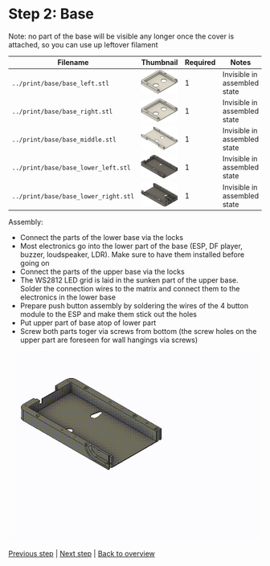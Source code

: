 # Step 2: Base

Note: no part of the base will be visible any longer once the cover is attached, so you can use up leftover filament

| Filename                             | Thumbnail                                | Required | Notes |
| ------------------------------------ | -----------------------------------------| -------- | ------|
| `../print/base/base_left.stl`        | <img src="./base/base_left.png"/>        | 1        | Invisible in assembled state |
| `../print/base/base_right.stl`       | <img src="./base/base_left.png"/>        | 1        | Invisible in assembled state |
| `../print/base/base_middle.stl`      | <img src="./base/base_middle.png"/>      | 1        | Invisible in assembled state |
| `../print/base/base_lower_left.stl`  | <img src="./base/base_lower_left.png"/>  | 1        | Invisible in assembled state |
| `../print/base/base_lower_right.stl` | <img src="./base/base_lower_right.png"/> | 1        | Invisible in assembled state |

Assembly:
- Connect the parts of the lower base via the locks 
- Most electronics go into the lower part of the base (ESP, DF player, buzzer, loudspeaker, LDR). Make sure to have them installed before going on
- Connect the parts of the upper base via the locks
- The WS2812 LED grid is laid in the sunken part of the upper base. Solder the connection wires to the matrix and connect them to the electronics in the lower base
- Prepare push button assembly by soldering the wires of the 4 button module to the ESP and make them stick out the holes  
- Put upper part of base atop of lower part
- Screw both parts toger via screws from bottom (the screw holes on the upper part are foreseen for wall hangings via screws)

![assembly](./base/base_assembly.gif)




[Previous step](./step_1.md) |
[Next step](./step_3.md) |
[Back to overview](../readme.md) 